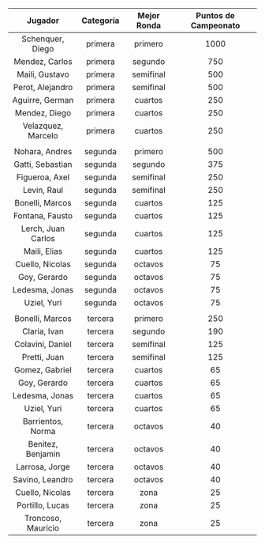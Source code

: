 |      Jugador       |  Categoría  |  Mejor Ronda  |  Puntos de Campeonato  |
|:------------------:|:-----------:|:-------------:|:----------------------:|
|  Schenquer, Diego  |   primera   |    primero    |          1000          |
|   Mendez, Carlos   |   primera   |    segundo    |          750           |
|   Maili, Gustavo   |   primera   |   semifinal   |          500           |
|  Perot, Alejandro  |   primera   |   semifinal   |          500           |
|  Aguirre, German   |   primera   |    cuartos    |          250           |
|   Mendez, Diego    |   primera   |    cuartos    |          250           |
| Velazquez, Marcelo |   primera   |    cuartos    |          250           |
|                    |             |               |                        |
|   Nohara, Andres   |   segunda   |    primero    |          500           |
|  Gatti, Sebastian  |   segunda   |    segundo    |          375           |
|   Figueroa, Axel   |   segunda   |   semifinal   |          250           |
|    Levin, Raul     |   segunda   |   semifinal   |          250           |
|  Bonelli, Marcos   |   segunda   |    cuartos    |          125           |
|  Fontana, Fausto   |   segunda   |    cuartos    |          125           |
| Lerch, Juan Carlos |   segunda   |    cuartos    |          125           |
|    Maili, Elias    |   segunda   |    cuartos    |          125           |
|  Cuello, Nicolas   |   segunda   |    octavos    |           75           |
|    Goy, Gerardo    |   segunda   |    octavos    |           75           |
|   Ledesma, Jonas   |   segunda   |    octavos    |           75           |
|    Uziel, Yuri     |   segunda   |    octavos    |           75           |
|                    |             |               |                        |
|  Bonelli, Marcos   |   tercera   |    primero    |          250           |
|    Claria, Ivan    |   tercera   |    segundo    |          190           |
|  Colavini, Daniel  |   tercera   |   semifinal   |          125           |
|    Pretti, Juan    |   tercera   |   semifinal   |          125           |
|   Gomez, Gabriel   |   tercera   |    cuartos    |           65           |
|    Goy, Gerardo    |   tercera   |    cuartos    |           65           |
|   Ledesma, Jonas   |   tercera   |    cuartos    |           65           |
|    Uziel, Yuri     |   tercera   |    cuartos    |           65           |
| Barrientos, Norma  |   tercera   |    octavos    |           40           |
| Benitez, Benjamin  |   tercera   |    octavos    |           40           |
|   Larrosa, Jorge   |   tercera   |    octavos    |           40           |
|  Savino, Leandro   |   tercera   |    octavos    |           40           |
|  Cuello, Nicolas   |   tercera   |     zona      |           25           |
|  Portillo, Lucas   |   tercera   |     zona      |           25           |
| Troncoso, Mauricio |   tercera   |     zona      |           25           |
